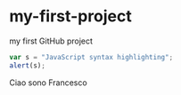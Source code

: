 # my-first-project
my first GitHub project

```javascript
var s = "JavaScript syntax highlighting";
alert(s);
```
Ciao sono Francesco
